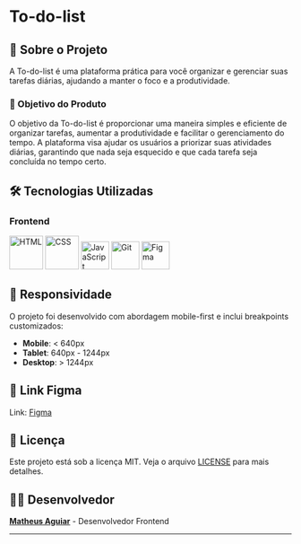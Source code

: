 # To-do-list

## 🚀 Sobre o Projeto

A To-do-list é uma plataforma prática para você organizar e gerenciar suas tarefas diárias, ajudando a manter o foco e a produtividade.

### 🎯 Objetivo do Produto

O objetivo da To-do-list é proporcionar uma maneira simples e eficiente de organizar tarefas, aumentar a produtividade e facilitar o gerenciamento do tempo. 
A plataforma visa ajudar os usuários a priorizar suas atividades diárias, garantindo que nada seja esquecido e que cada tarefa seja concluída no tempo certo.

## 🛠️ Tecnologias Utilizadas

### **Frontend**
 <div>
	<img width="60" src="https://user-images.githubusercontent.com/25181517/192158954-f88b5814-d510-4564-b285-dff7d6400dad.png" alt="HTML" title="HTML"/>
	<img width="60" src="https://user-images.githubusercontent.com/25181517/183898674-75a4a1b1-f960-4ea9-abcb-637170a00a75.png" alt="CSS" title="CSS"/>
	<img width="50" src="https://user-images.githubusercontent.com/25181517/117447155-6a868a00-af3d-11eb-9cfe-245df15c9f3f.png" alt="JavaScript" title="JavaScript"/>	
	<img width="50" src="https://user-images.githubusercontent.com/25181517/192108372-f71d70ac-7ae6-4c0d-8395-51d8870c2ef0.png" alt="Git" title="Git"/>	
	<img width="50" src="https://user-images.githubusercontent.com/25181517/189715289-df3ee512-6eca-463f-a0f4-c10d94a06b2f.png" alt="Figma" title="Figma"/>	
          
	 
	
	
</div>


## 📱 Responsividade

O projeto foi desenvolvido com abordagem mobile-first e inclui breakpoints customizados:
- **Mobile**: < 640px
- **Tablet**: 640px - 1244px  
- **Desktop**: > 1244px

## 🎨 Link Figma
Link: [Figma](https://www.figma.com/design/ajH2moeKCLj01rakuefNxm/Lista-de-Compras--Community-?node-id=109-67&m=dev)

## 📄 Licença

Este projeto está sob a licença MIT. Veja o arquivo [LICENSE](LICENSE) para mais detalhes.

## 👨‍💻 Desenvolvedor

[**Matheus Aguiar**](https://github.com/o-matheus) - Desenvolvedor Frontend

---





